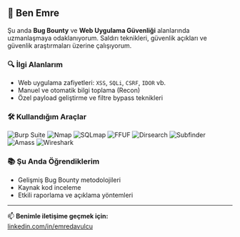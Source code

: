 ## 👋 Ben Emre

Şu anda **Bug Bounty** ve **Web Uygulama Güvenliği** alanlarında uzmanlaşmaya odaklanıyorum. Saldırı teknikleri, güvenlik açıkları ve güvenlik araştırmaları üzerine çalışıyorum.

### 🔍 İlgi Alanlarım
- Web uygulama zafiyetleri: `XSS`, `SQLi`, `CSRF`, `IDOR` vb.
- Manuel ve otomatik bilgi toplama (Recon)
- Özel payload geliştirme ve filtre bypass teknikleri

### 🛠 Kullandığım Araçlar
![Burp Suite](https://img.shields.io/badge/Burp_Suite-ff7043?style=for-the-badge&logo=burpsuite&logoColor=white)
![Nmap](https://img.shields.io/badge/Nmap-004575?style=for-the-badge&logo=linux&logoColor=white)
![SQLmap](https://img.shields.io/badge/SQLmap-E34F26?style=for-the-badge&logo=databricks&logoColor=white)
![FFUF](https://img.shields.io/badge/FFUF-5e35b1?style=for-the-badge&logo=fastapi&logoColor=white)
![Dirsearch](https://img.shields.io/badge/Dirsearch-3949ab?style=for-the-badge&logo=gnubash&logoColor=white)
![Subfinder](https://img.shields.io/badge/Subfinder-2e7d32?style=for-the-badge&logo=internetexplorer&logoColor=white)
![Amass](https://img.shields.io/badge/Amass-6d4c41?style=for-the-badge&logo=opensourceinitiative&logoColor=white)
![Wireshark](https://img.shields.io/badge/Wireshark-1f8ac0?style=for-the-badge&logo=wireshark&logoColor=white)

### 📚 Şu Anda Öğrendiklerim
- Gelişmiş Bug Bounty metodolojileri  
- Kaynak kod inceleme   
- Etkili raporlama ve açıklama yöntemleri

---

📫 **Benimle iletişime geçmek için:**  
[linkedin.com/in/emredavulcu](https://www.linkedin.com/in/emredavulcu/)

